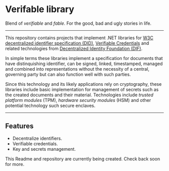 # Verifable library

Blend of _verifiable_ and _fable_. For the good, bad and ugly stories in life.

<hr>

This repository contains projects that implement .NET libraries for [W3C decentralized identifier specification (DID)](https://www.w3.org/TR/did-core/), [Verifiable Credentials](https://www.w3.org/TR/vc-data-model/) and related technologies from [Decentralized Identity Foundation (DIF)](https://identity.foundation/).

In simple terms these libraries implement a specification for documents that have distinquishing identifier, can be signed, linked, timestamped, managed and combined into representations without the necessity of a central, governing party but can also function well with such parties.

Since this technology and its likely applications rely on cryptography, these libraries include basic implementation for management of secrets such as the created documents and their material. Technologies include _trusted platform modules_ (TPM), _hardware security modules_ (HSM) and other potential technology such secure enclaves.

<hr>

## Features

- Decentralize identifiers.
- Verifiable credentials.
- Key and secrets management.

This Readme and repository are currently being created. Check back soon for more.